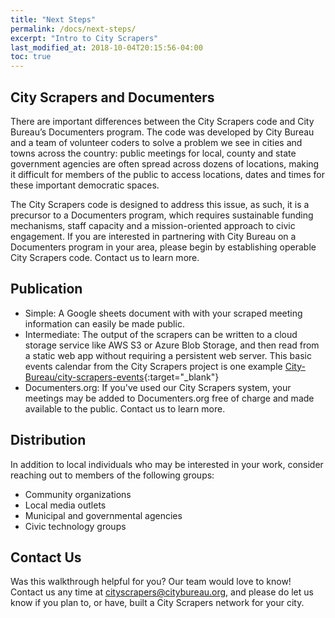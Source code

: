 ```yaml
---
title: "Next Steps"
permalink: /docs/next-steps/
excerpt: "Intro to City Scrapers"
last_modified_at: 2018-10-04T20:15:56-04:00
toc: true
---
```


## City Scrapers and Documenters

There are important differences between the City Scrapers code and City Bureau’s Documenters program. The code was developed by City Bureau and a team of volunteer coders to solve a problem we see in cities and towns across the country: public meetings for local, county and state government agencies are often spread across dozens of locations, making it difficult for members of the public to access locations, dates and times for these important democratic spaces.

The City Scrapers code is designed to address this issue, as such, it is a precursor to a Documenters program, which requires sustainable funding mechanisms, staff capacity and a mission-oriented approach to civic engagement. If you are interested in partnering with City Bureau on a Documenters program in your area, please begin by establishing operable City Scrapers code. Contact us to learn more.

## Publication

- Simple: A Google sheets document with with your scraped meeting information can easily be made public.
- Intermediate: The output of the scrapers can be written to a cloud storage service like AWS S3 or Azure Blob Storage, and then read from a static web app without requiring a persistent web server. This basic events calendar from the City Scrapers project is one example [City-Bureau/city-scrapers-events](https://github.com/City-Bureau/city-scrapers-events){:target="\_blank"}
- Documenters.org: If you've used our City Scrapers system, your meetings may be added to Documenters.org free of charge and made available to the public. Contact us to learn more.

## Distribution

In addition to local individuals who may be interested in your work, consider reaching out to members of the following groups:

- Community organizations
- Local media outlets
- Municipal and governmental agencies
- Civic technology groups

## Contact Us

Was this walkthrough helpful for you? Our team would love to know! Contact us any time at cityscrapers@citybureau.org, and please do let us know if you plan to, or have, built a City Scrapers network for your city.
